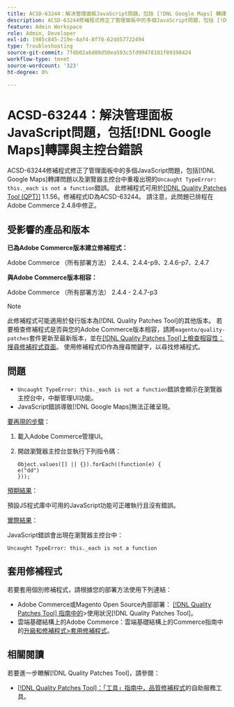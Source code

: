 ```yaml
---
title: ACSD-63244：解決管理面板JavaScript問題，包括 [!DNL Google Maps] 轉譯與主控台錯誤
description: ACSD-63244修補程式修正了管理面板中的多個JavaScript問題，包括 [!DNL Google Maps] 轉譯問題以及反複出現的「Uncaught TypeError」問題。瀏覽器主控台中的_each不是函式'錯誤。
feature: Admin Workspace
role: Admin, Developer
exl-id: 1985c845-219e-4af4-8f70-62dd57722494
type: Troubleshooting
source-git-commit: 7fdb02a6d89d50ea593c5fd99d78101f89198424
workflow-type: tm+mt
source-wordcount: '323'
ht-degree: 0%

---
```


# ACSD-63244：解決管理面板JavaScript問題，包括[!DNL Google Maps]轉譯與主控台錯誤

ACSD-63244修補程式修正了管理面板中的多個JavaScript問題，包括[!DNL Google Maps]轉譯問題以及瀏覽器主控台中重複出現的`Uncaught TypeError: this._each is not a function`錯誤。 此修補程式可用於[[!DNL Quality Patches Tool (QPT)]](/help/tools/quality-patches-tool/quality-patches-tool-to-self-serve-quality-patches.md) 1.1.56。修補程式ID為ACSD-63244。 請注意，此問題已排程在Adobe Commerce 2.4.8中修正。

## 受影響的產品和版本

**已為Adobe Commerce版本建立修補程式：**

Adobe Commerce （所有部署方法） 2.4.4、2.4.4-p9、2.4.6-p7、2.4.7

**與Adobe Commerce版本相容：**

Adobe Commerce （所有部署方法） 2.4.4 - 2.4.7-p3

>[!NOTE]
>
>此修補程式可能適用於發行版本為[!DNL Quality Patches Tool]的其他版本。 若要檢查修補程式是否與您的Adobe Commerce版本相容，請將`magento/quality-patches`套件更新至最新版本，並在[[!DNL Quality Patches Tool]上檢查相容性：搜尋修補程式頁面](https://experienceleague.adobe.com/tools/commerce-quality-patches/index.html?lang=zh-Hant)。 使用修補程式ID作為搜尋關鍵字，以尋找修補程式。

## 問題

* `Uncaught TypeError: this._each is not a function`錯誤會顯示在瀏覽器主控台中，中斷管理UI功能。
* JavaScript錯誤導致[!DNL Google Maps]無法正確呈現。

<u>要再現的步驟</u>：

1. 載入Adobe Commerce管理UI。
1. 開啟瀏覽器主控台並執行下列指令碼：

   ```
   Object.values([] || {}).forEach((function(e) {  
   e("dd")  
   }));  
   ```

<u>預期結果</u>：

預設JS程式庫中可用的JavaScript功能可正確執行且沒有錯誤。

<u>實際結果</u>：

JavaScript錯誤會出現在瀏覽器主控台中：

```
Uncaught TypeError: this._each is not a function
```

## 套用修補程式

若要套用個別修補程式，請根據您的部署方法使用下列連結：

* Adobe Commerce或Magento Open Source內部部署： [[!DNL Quality Patches Tool] 指南中的](/help/tools/quality-patches-tool/usage.md)>使用狀況[!DNL Quality Patches Tool]。
* 雲端基礎結構上的Adobe Commerce：雲端基礎結構上的Commerce指南中的[升級和修補程式>套用修補程式](https://experienceleague.adobe.com/docs/commerce-cloud-service/user-guide/develop/upgrade/apply-patches.html?lang=zh-Hant)。

## 相關閱讀

若要進一步瞭解[!DNL Quality Patches Tool]，請參閱：

* [[!DNL Quality Patches Tool]：「工具」指南中，品質修補程式](/help/tools/quality-patches-tool/quality-patches-tool-to-self-serve-quality-patches.md)的自助服務工具。
